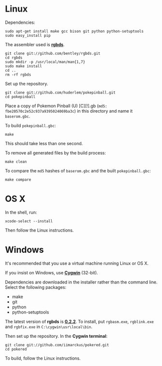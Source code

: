 # Linux

Dependencies:

	sudo apt-get install make gcc bison git python python-setuptools
	sudo easy_install pip

The assembler used is [**rgbds**](https://github.com/bentley/rgbds).

	git clone git://github.com/bentley/rgbds.git
	cd rgbds
	sudo mkdir -p /usr/local/man/man{1,7}
	sudo make install
	cd ..
	rm -rf rgbds

Set up the repository.

	git clone git://github.com/huderlem/pokepinball.git
	cd pokepinball

Place a copy of Pokemon Pinball (U) [C][!].gb  (`md5: fbe20570c2e52c937a9395024069ba3c`) in this directory and name it `baserom.gbc`.

To build `pokepinball.gbc`:

	make

This should take less than one second.

To remove all generated files by the build process:

	make clean

To compare the `md5` hashes of `baserom.gbc` and the built `pokepinball.gbc`:

	make compare


# OS X

In the shell, run:

	xcode-select --install

Then follow the Linux instructions.


# Windows

It's recommended that you use a virtual machine running Linux or OS X.

If you insist on Windows, use [**Cygwin**](http://cygwin.com/install.html) (32-bit).

Dependencies are downloaded in the installer rather than the command line.
Select the following packages:
* make
* git
* python
* python-setuptools

The latest version of **rgbds** is  [**0.2.2**](https://github.com/bentley/rgbds/releases/download/v0.2.2/rgbds-0.2.2-win32.zip). To install, put `rgbasm.exe`, `rgblink.exe` and `rgbfix.exe` in `C:\cygwin\usr\local\bin`.

Then set up the repository. In the **Cygwin terminal**:

	git clone git://github.com/iimarckus/pokered.git
	cd pokered

To build, follow the Linux instructions.
